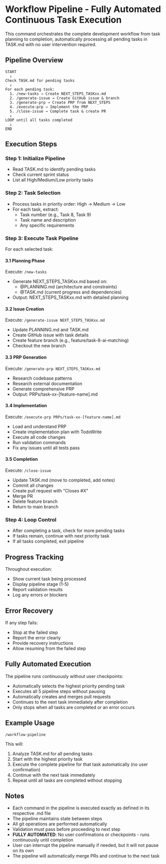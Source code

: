 # Workflow Pipeline - Fully Automated Continuous Task Execution

This command orchestrates the complete development workflow from task planning to completion, automatically processing all pending tasks in TASK.md with no user intervention required.

## Pipeline Overview

```
START
  ↓
Check TASK.md for pending tasks
  ↓
For each pending task:
  1. /new-tasks → Create NEXT_STEPS_TASKxx.md
  2. /generate-issue → Create GitHub issue & branch  
  3. /generate-prp → Create PRP from NEXT_STEPS
  4. /execute-prp → Implement the PRP
  5. /close-issue → Complete task & create PR
  ↓
LOOP until all tasks completed
  ↓
END
```

## Execution Steps

### Step 1: Initialize Pipeline
- Read TASK.md to identify pending tasks
- Check current sprint status
- List all High/Medium/Low priority tasks

### Step 2: Task Selection
- Process tasks in priority order: High → Medium → Low
- For each task, extract:
  - Task number (e.g., Task 8, Task 9)
  - Task name and description
  - Any specific requirements

### Step 3: Execute Task Pipeline

For each selected task:

#### 3.1 Planning Phase
Execute: `/new-tasks`
- Generate NEXT_STEPS_TASKxx.md based on:
  - @PLANNING.md (architecture and constraints)
  - @TASK.md (current progress and dependencies)
- Output: NEXT_STEPS_TASKxx.md with detailed planning

#### 3.2 Issue Creation
Execute: `/generate-issue NEXT_STEPS_TASKxx.md`
- Update PLANNING.md and TASK.md
- Create GitHub issue with task details
- Create feature branch (e.g., feature/task-8-ai-matching)
- Checkout the new branch

#### 3.3 PRP Generation
Execute: `/generate-prp NEXT_STEPS_TASKxx.md`
- Research codebase patterns
- Research external documentation
- Generate comprehensive PRP
- Output: PRPs/task-xx-[feature-name].md

#### 3.4 Implementation
Execute: `/execute-prp PRPs/task-xx-[feature-name].md`
- Load and understand PRP
- Create implementation plan with TodoWrite
- Execute all code changes
- Run validation commands
- Fix any issues until all tests pass

#### 3.5 Completion
Execute: `/close-issue`
- Update TASK.md (move to completed, add notes)
- Commit all changes
- Create pull request with "Closes #X"
- Merge PR
- Delete feature branch
- Return to main branch

### Step 4: Loop Control
- After completing a task, check for more pending tasks
- If tasks remain, continue with next priority task
- If all tasks completed, exit pipeline

## Progress Tracking

Throughout execution:
- Show current task being processed
- Display pipeline stage (1-5)
- Report validation results
- Log any errors or blockers

## Error Recovery

If any step fails:
- Stop at the failed step
- Report the error clearly
- Provide recovery instructions
- Allow resuming from the failed step

## Fully Automated Execution

The pipeline runs continuously without user checkpoints:
- Automatically selects the highest priority pending task
- Executes all 5 pipeline steps without pausing
- Automatically creates and merges pull requests
- Continues to the next task immediately after completion
- Only stops when all tasks are completed or an error occurs

## Example Usage

```
/workflow-pipeline
```

This will:
1. Analyze TASK.md for all pending tasks
2. Start with the highest priority task
3. Execute the complete pipeline for that task automatically (no user confirmation)
4. Continue with the next task immediately
5. Repeat until all tasks are completed without stopping

## Notes

- Each command in the pipeline is executed exactly as defined in its respective .md file
- The pipeline maintains state between steps
- All git operations are performed automatically
- Validation must pass before proceeding to next step
- **FULLY AUTOMATED**: No user confirmations or checkpoints - runs continuously until completion
- User can interrupt the pipeline manually if needed, but it will not pause on its own
- The pipeline will automatically merge PRs and continue to the next task